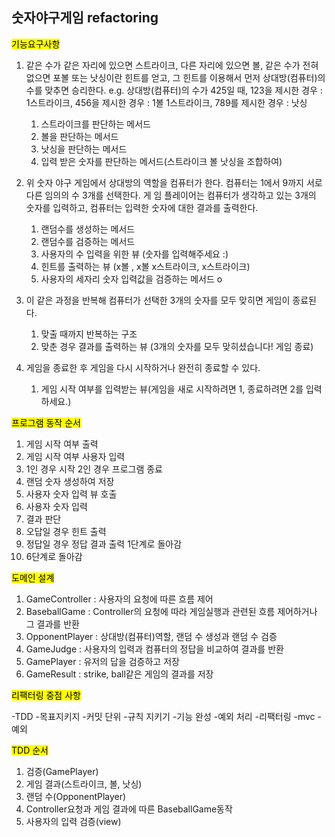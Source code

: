 ## 숫자야구게임 refactoring

<mark>기능요구사항</mark>

1. 같은 수가 같은 자리에 있으면 스트라이크, 다른 자리에 있으면 볼, 같은 수가 전혀 없으면 포볼 또는 낫싱이란 힌트를 얻고, 
그 힌트를 이용해서 먼저 상대방(컴퓨터)의 수를 맞추면 승리한다.
   e.g. 상대방(컴퓨터)의 수가 425일 때, 123을 제시한 경우 : 1스트라이크, 456을 제시한 경우 : 1볼 1스트라이크, 789를 제시한 경우 : 낫싱
   1. 스트라이크를 판단하는 메서드 
   2. 볼을 판단하는 메서드 
   3. 낫싱을 판단하는 메서드 
   4. 입력 받은 숫자를 판단하는 메서드(스트라이크 볼 낫싱을 조합하여) 
   

2. 위 숫자 야구 게임에서 상대방의 역할을 컴퓨터가 한다. 컴퓨터는 1에서 9까지 서로 다른 임의의 수 3개를 선택한다.
게 임 플레이어는 컴퓨터가 생각하고 있는 3개의 숫자를 입력하고, 컴퓨터는 입력한 숫자에 대한 결과를 출력한다.
   1. 랜덤수를 생성하는 메서드
   2. 랜덤수를 검증하는 메서드
   2. 사용자의 수 입력을 위한 뷰 (숫자를 입력해주세요 :)
   3. 힌트를 출력하는 뷰 (x볼 , x볼 x스트라이크, x스트라이크)
   4. 사용자의 세자리 숫자 입력값을 검증하는 메서드 o
   

3. 이 같은 과정을 반복해 컴퓨터가 선택한 3개의 숫자를 모두 맞히면 게임이 종료된다.
   1. 맞출 때까지 반복하는 구조
   2. 맞춘 경우 결과를 출력하는 뷰 (3개의 숫자를 모두 맞히셨습니다! 게임 종료)


4. 게임을 종료한 후 게임을 다시 시작하거나 완전히 종료할 수 있다. 
   1. 게임 시작 여부를 입력받는 뷰(게임을 새로 시작하려면 1, 종료하려면 2를 입력하세요.)



<mark>프로그램 동작 순서</mark>

1. 게임 시작 여부 출력
2. 게임 시작 여부 사용자 입력
3. 1인 경우 시작 2인 경우 프로그램 종료
4. 랜덤 숫자 생성하여 저장
5. 사용자 숫자 입력 뷰 호출
6. 사용자 숫자 입력
7. 결과 판단
8. 오답일 경우 힌트 출력
8. 정답일 경우 정답 결과 출력 1단계로 돌아감
9. 6단계로 돌아감


<mark>도메인 설계</mark>

1. GameController : 사용자의 요청에 따른 흐름 제어 
2. BaseballGame : Controller의 요청에 따라 게임실행과 관련된 흐름 제어하거나 그 결과를 반환
3. OpponentPlayer : 상대방(컴퓨터)역할, 랜덤 수 생성과 랜덤 수 검증
4. GameJudge : 사용자의 입력과 컴퓨터의 정답을 비교하여 결과를 반환 
5. GamePlayer : 유저의 답을 검증하고 저장
6. GameResult : strike, ball같은 게임의 결과를 저장


<mark>리팩터링 중점 사항</mark>

-TDD
-목표지키지
-커밋 단위
-규칙 지키기
-기능 완성
-예외 처리
-리팩터링
-mvc
-예외


<mark>TDD 순서</mark>

1. 검증(GamePlayer)
2. 게임 결과(스트라이크, 볼, 낫싱)
3. 랜덤 수(OpponentPlayer)
4. Controller요청과 게임 결과에 따른 BaseballGame동작
5. 사용자의 입력 검증(view)
